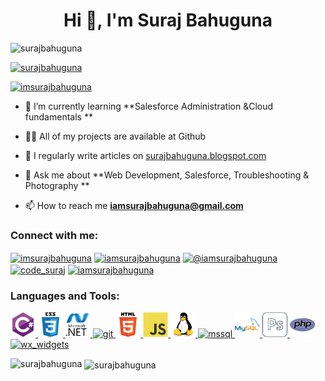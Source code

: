 
<h1 align="center">Hi 👋, I'm Suraj Bahuguna</h1>

<p align="left"> <img src="https://komarev.com/ghpvc/?username=surajbahuguna&label=Profile%20views&color=0e75b6&style=flat" alt="surajbahuguna" /> </p>

<p align="left"> <a href="https://github.com/ryo-ma/github-profile-trophy"><img src="https://github-profile-trophy.vercel.app/?username=surajbahuguna" alt="surajbahuguna" /></a> </p>

<p align="left"> <a href="https://twitter.com/imsurajbahuguna" target="blank"><img src="https://img.shields.io/twitter/follow/imsurajbahuguna?logo=twitter&style=for-the-badge" alt="imsurajbahuguna" /></a> </p>

- 🌱 I’m currently learning **Salesforce Administration &Cloud fundamentals **

- 👨‍💻 All of my projects are available at Github

- 📝 I regularly write articles on [surajbahuguna.blogspot.com](surajbahuguna.blogspot.com)

- 💬 Ask me about **Web Development, Salesforce, Troubleshooting & Photography **

- 📫 How to reach me **iamsurajbahuguna@gmail.com**

<h3 align="left">Connect with me:</h3>
<p align="left">
<a href="https://twitter.com/imsurajbahuguna" target="blank"><img align="center" src="https://raw.githubusercontent.com/rahuldkjain/github-profile-readme-generator/master/src/images/icons/Social/twitter.svg" alt="imsurajbahuguna" height="30" width="40" /></a>
<a href="https://linkedin.com/in/iamsurajbahuguna" target="blank"><img align="center" src="https://raw.githubusercontent.com/rahuldkjain/github-profile-readme-generator/master/src/images/icons/Social/linked-in-alt.svg" alt="iamsurajbahuguna" height="30" width="40" /></a>
<a href="https://instagram.com/@iamsurajbahuguna" target="blank"><img align="center" src="https://raw.githubusercontent.com/rahuldkjain/github-profile-readme-generator/master/src/images/icons/Social/instagram.svg" alt="@iamsurajbahuguna" height="30" width="40" /></a>
<a href="https://www.codechef.com/users/code_suraj" target="blank"><img align="center" src="https://cdn.jsdelivr.net/npm/simple-icons@3.1.0/icons/codechef.svg" alt="code_suraj" height="30" width="40" /></a>
<a href="https://www.hackerrank.com/iamsurajbahuguna" target="blank"><img align="center" src="https://raw.githubusercontent.com/rahuldkjain/github-profile-readme-generator/master/src/images/icons/Social/hackerrank.svg" alt="iamsurajbahuguna" height="30" width="40" /></a>
</p>

<h3 align="left">Languages and Tools:</h3>
<p align="left"> <a href="https://www.w3schools.com/cs/" target="_blank" rel="noreferrer"> <img src="https://raw.githubusercontent.com/devicons/devicon/master/icons/csharp/csharp-original.svg" alt="csharp" width="40" height="40"/> </a> <a href="https://www.w3schools.com/css/" target="_blank" rel="noreferrer"> <img src="https://raw.githubusercontent.com/devicons/devicon/master/icons/css3/css3-original-wordmark.svg" alt="css3" width="40" height="40"/> </a> <a href="https://dotnet.microsoft.com/" target="_blank" rel="noreferrer"> <img src="https://raw.githubusercontent.com/devicons/devicon/master/icons/dot-net/dot-net-original-wordmark.svg" alt="dotnet" width="40" height="40"/> </a> <a href="https://git-scm.com/" target="_blank" rel="noreferrer"> <img src="https://www.vectorlogo.zone/logos/git-scm/git-scm-icon.svg" alt="git" width="40" height="40"/> </a> <a href="https://www.w3.org/html/" target="_blank" rel="noreferrer"> <img src="https://raw.githubusercontent.com/devicons/devicon/master/icons/html5/html5-original-wordmark.svg" alt="html5" width="40" height="40"/> </a> <a href="https://developer.mozilla.org/en-US/docs/Web/JavaScript" target="_blank" rel="noreferrer"> <img src="https://raw.githubusercontent.com/devicons/devicon/master/icons/javascript/javascript-original.svg" alt="javascript" width="40" height="40"/> </a> <a href="https://www.linux.org/" target="_blank" rel="noreferrer"> <img src="https://raw.githubusercontent.com/devicons/devicon/master/icons/linux/linux-original.svg" alt="linux" width="40" height="40"/> </a> <a href="https://www.microsoft.com/en-us/sql-server" target="_blank" rel="noreferrer"> <img src="https://www.svgrepo.com/show/303229/microsoft-sql-server-logo.svg" alt="mssql" width="40" height="40"/> </a> <a href="https://www.mysql.com/" target="_blank" rel="noreferrer"> <img src="https://raw.githubusercontent.com/devicons/devicon/master/icons/mysql/mysql-original-wordmark.svg" alt="mysql" width="40" height="40"/> </a> <a href="https://www.photoshop.com/en" target="_blank" rel="noreferrer"> <img src="https://raw.githubusercontent.com/devicons/devicon/master/icons/photoshop/photoshop-line.svg" alt="photoshop" width="40" height="40"/> </a> <a href="https://www.php.net" target="_blank" rel="noreferrer"> <img src="https://raw.githubusercontent.com/devicons/devicon/master/icons/php/php-original.svg" alt="php" width="40" height="40"/> </a> <a href="https://www.wxwidgets.org/" target="_blank" rel="noreferrer"> <img src="https://upload.wikimedia.org/wikipedia/commons/b/bb/WxWidgets.svg" alt="wx_widgets" width="40" height="40"/> </a> </p>

<p><img align="left" src="https://github-readme-stats.vercel.app/api/top-langs?username=surajbahuguna&show_icons=true&locale=en&layout=compact" alt="surajbahuguna" /></p>

<p>&nbsp;<img align="center" src="https://github-readme-stats.vercel.app/api?username=surajbahuguna&show_icons=true&locale=en" alt="surajbahuguna" /></p>

